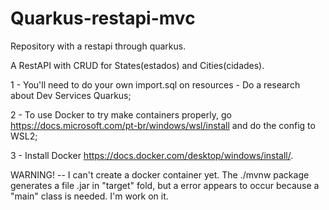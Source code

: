 # Quarkus-restapi-mvc
Repository with a restapi through quarkus.

A RestAPI with CRUD for States(estados) and Cities(cidades).

1 - You'll need to do your own import.sql on resources - Do a research about Dev Services Quarkus;

2 - To use Docker to try make containers properly, go https://docs.microsoft.com/pt-br/windows/wsl/install and do the config to WSL2;

3 - Install Docker https://docs.docker.com/desktop/windows/install/.

WARNING! -- I can't create a docker container yet. The ./mvnw package generates a file .jar in "target" fold, but a error appears to occur because a
"main" class is needed. I'm work on it.
